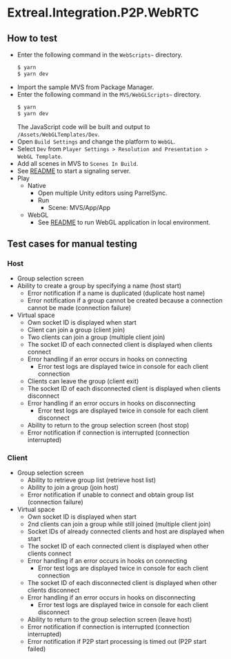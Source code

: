 # Extreal.Integration.P2P.WebRTC

## How to test

- Enter the following command in the `WebScripts~` directory.
   ```bash
   $ yarn
   $ yarn dev
   ```
- Import the sample MVS from Package Manager.
- Enter the following command in the `MVS/WebGLScripts~` directory.
   ```bash
   $ yarn
   $ yarn dev
   ```
   The JavaScript code will be built and output to `/Assets/WebGLTemplates/Dev`.
- Open `Build Settings` and change the platform to `WebGL`.
- Select `Dev` from `Player Settings > Resolution and Presentation > WebGL Template`.
- Add all scenes in MVS to `Scenes In Build`.
- See [README](SignalingServer~/README.md) to start a signaling server.
- Play
  - Native
    - Open multiple Unity editors using ParrelSync.
    - Run
      - Scene: MVS/App/App
  - WebGL
    - See [README](https://github.com/extreal-dev/Extreal.Dev/blob/main/WebGLBuild/README.md) to run WebGL application in local environment.

## Test cases for manual testing

### Host

- Group selection screen
- Ability to create a group by specifying a name (host start)
  - Error notification if a name is duplicated (duplicate host name)
  - Error notification if a group cannot be created because a connection cannot be made (connection failure)
- Virtual space
  - Own socket ID is displayed when start
  - Client can join a group (client join)
  - Two clients can join a group (multiple client join)
  - The socket ID of each connected client is displayed when clients connect
  - Error handling if an error occurs in hooks on connecting
    - Error test logs are displayed twice in console for each client connection
  - Clients can leave the group (client exit)
  - The socket ID of each disconnected client is displayed when clients disconnect
  - Error handling if an error occurs in hooks on disconnecting
    - Error test logs are displayed twice in console for each client disconnect
  - Ability to return to the group selection screen (host stop)
  - Error notification if connection is interrupted (connection interrupted)

### Client

- Group selection screen
  - Ability to retrieve group list (retrieve host list)
  - Ability to join a group (join host)
  - Error notification if unable to connect and obtain group list (connection failure)
- Virtual space
  - Own socket ID is displayed when start
  - 2nd clients can join a group while still joined (multiple client join)
  - Socket IDs of already connected clients and host are displayed when start
  - The socket ID of each connected client is displayed when other clients connect
  - Error handling if an error occurs in hooks on connecting
    - Error test logs are displayed twice in console for each client connection
  - The socket ID of each disconnected client is displayed when other clients disconnect
  - Error handling if an error occurs in hooks on disconnecting
    - Error test logs are displayed twice in console for each client disconnect
  - Ability to return to the group selection screen (leave host)
  - Error notification if connection is interrupted (connection interrupted)
  - Error notification if P2P start processing is timed out (P2P start failed)
